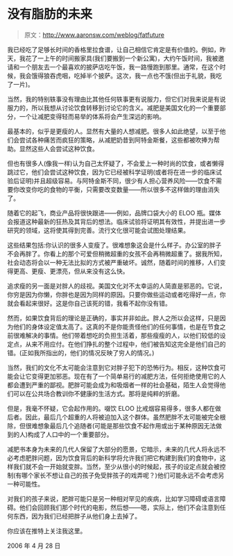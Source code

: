 # 没有脂肪的未来

> 原文：<http://www.aaronsw.com/weblog/fatfuture>

我已经吃了足够长时间的香格里拉食谱，让自己相信它肯定是有价值的。例如，昨天，我花了一上午的时间搬家具(我们要搬到一个新公寓)，大约午饭时间，我被邀请和一个朋友去一个最喜欢的披萨店吃午饭，我一路慢跑到那里。通常，在这个时候，我会饿得狼吞虎咽，吃掉半个披萨。这次，我一点也不饿(但出于礼貌，我吃了一片)。

当然，我的特别轶事没有理由比其他任何轶事更有说服力，但它们对我来说是有说服力的，所以我想从讨论饮食转移到讨论它的含义。减肥是美国文化的一个重要部分，一个让减肥变得轻而易举的体系将会产生深远的影响。

最基本的，似乎是更瘦的人。显然有大量的人想减肥。很多人如此绝望，以至于他们会尝试各种痛苦而疯狂的策略，从减肥奶昔到阿特金斯餐，这些都被吹捧为帮助。显然这些人会尝试这种饮食。

但也有很多人(像我一样)认为自己太怀疑了，不会爱上一种时尚的饮食，或者懒得跳过它，他们会尝试这种饮食，因为它已经被科学证明(或者将在进一步的临床试验后证明)并且超级容易。与阿特金斯不同，很少有人担心营养风险——饮食不需要你改变你吃的食物的平衡，只需要改变数量——所以很多不这样做的理由消失了。

随着它的起飞，商业产品将很快跟进——例如，品牌口袋大小的 ELOO 瓶。媒体会报道这种最新的狂热及其背后的想法。临床试验将证明其有效性，并提出进一步研究的领域，这将使其得到完善。流行文化很可能会试图处理结果。

这些结果包括:你认识的很多人变瘦了。很难想象这会是什么样子。办公室的胖子不会再胖了。你看上的那个可爱但稍微超重的女孩不会再稍微超重了。据我所知，社会动态将会以一种无法比拟的方式被严重破坏。诚然，随着时间的推移，人们变得更高、更瘦、更漂亮，但从来没有这么快。

追求瘦的另一面是对胖人的歧视。美国文化对不太幸运的人简直是邪恶的。它说，你穷是因为你懒，你胖也是因为同样的原因。只要你做些运动或者吃得好一点，你就会看起来很好。这是你自己该死的错，我看不起你没有错。

然而，如果饮食背后的理论是正确的，事实并非如此。胖人之所以会这样，只是因为他们的身体设定值太高了。这真的不是你能责怪他们的任何事情，也是在节食之前很难解决的事情。他们带着想吃的负担生活着，那些瘦瘦的人，以他们较低的设定点，从来不用应付。在他们挣扎的整个过程中，他们被告知这完全是他们自己的错。(正如我所指出的，他们的情况反映了穷人的情况。)

当然，我们的文化不太可能会注意到它对胖子犯下的恐怖行为。相反，这种饮食可能会让它变得更加邪恶。现在有了一个简单易行的减肥方法，任何拒绝使用它的人都会遭到严重的鄙视。肥胖可能会成为和吸烟者一样的社会基础，陌生人会觉得他们可以在公共场合教训你不健康的生活方式。那将是纯粹的折磨。

但是，我毫不怀疑，它会起作用的。啜饮 ELOO 比戒烟容易得多，很多人都在做后者。因此，最后几个超重的人将被迫加入这个群体。虽然肥胖不太可能被完全根除，但很难想象最后几个追随者(可能是那些饮食不起作用或出于某种原因无法做到的人)构成了人口中的一个重要部分。

减肥书本身为未来的几代人保留了大部分的愿景，它暗示，未来的几代人将永远不必考虑肥胖问题，因为饮食背后的新科学将允许我们把它构建到我们的食物中，这样我们就不会一开始就变胖。当然，至少从很小的时候起，孩子的设定点就会被控制(有哪个家长不想让自己的孩子免受胖孩子的戏弄呢？)他们可能永远不会考虑另一种可能性。

对我们的孩子来说，肥胖可能只是另一种相对罕见的疾病，比如学习障碍或语言障碍。他们会回顾我们那个时代的电影，然后想——嗯，实际上，他们不会注意到任何东西，因为我们已经把胖子从他们身上去掉了。

你应该在推特上关注我这里。

2006 年 4 月 28 日